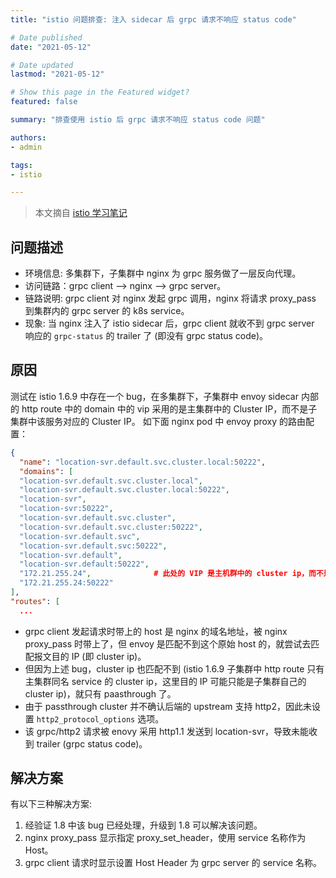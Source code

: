 ```yaml
---
title: "istio 问题排查: 注入 sidecar 后 grpc 请求不响应 status code"

# Date published
date: "2021-05-12"

# Date updated
lastmod: "2021-05-12"

# Show this page in the Featured widget?
featured: false

summary: "排查使用 istio 后 grpc 请求不响应 status code 问题"

authors:
- admin

tags:
- istio

---
```


> 本文摘自 [istio 学习笔记](https://imroc.cc/istio/troubleshooting/grpc-without-status-code/)

## 问题描述

* 环境信息: 多集群下，子集群中 nginx 为 grpc 服务做了一层反向代理。
* 访问链路：grpc client --> nginx --> grpc server。
* 链路说明: grpc client 对 nginx 发起 grpc 调用，nginx 将请求 proxy_pass 到集群内的 grpc server 的 k8s service。
* 现象: 当 nginx 注入了 istio sidecar 后，grpc client 就收不到 grpc server 响应的 `grpc-status` 的 trailer 了 (即没有 grpc status code)。

## 原因

测试在 istio 1.6.9 中存在一个 bug，在多集群下，子集群中 envoy sidecar 内部的 http route 中的 domain 中的 vip 采用的是主集群中的 Cluster IP，而不是子集群中该服务对应的 Cluster IP。 如下面 nginx pod 中 envoy proxy 的路由配置：

```json
{
  "name": "location-svr.default.svc.cluster.local:50222",
  "domains": [
  "location-svr.default.svc.cluster.local",
  "location-svr.default.svc.cluster.local:50222",
  "location-svr",
  "location-svr:50222",
  "location-svr.default.svc.cluster",
  "location-svr.default.svc.cluster:50222",
  "location-svr.default.svc",
  "location-svr.default.svc:50222",
  "location-svr.default",
  "location-svr.default:50222",
  "172.21.255.24",              # 此处的 VIP 是主机群中的 cluster ip，而不是子集群中的 cluster ip
  "172.21.255.24:50222"
],
"routes": [
  ...
```

* grpc client 发起请求时带上的 host 是 nginx 的域名地址，被 nginx proxy_pass 时带上了，但 envoy 是匹配不到这个原始 host 的，就尝试去匹配报文目的 IP (即 cluster ip)。
* 但因为上述 bug，cluster ip 也匹配不到 (istio 1.6.9 子集群中 http route 只有主集群同名 service 的 cluster ip，这里目的 IP 可能只能是子集群自己的 cluster ip)，就只有 paasthrough 了。
* 由于 passthrough cluster 并不确认后端的 upstream 支持 http2，因此未设置 `http2_protocol_options` 选项。
* 该 grpc/http2 请求被 enovy 采用 http1.1 发送到 location-svr，导致未能收到 trailer (grpc status code)。

## 解决方案

有以下三种解决方案:
1. 经验证 1.8 中该 bug 已经处理，升级到 1.8 可以解决该问题。
2. nginx proxy_pass 显示指定 proxy_set_header，使用 service 名称作为 Host。
3. grpc client 请求时显示设置 Host Header 为 grpc server 的 service 名称。